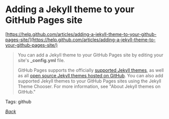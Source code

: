 # Adding a Jekyll theme to your GitHub Pages site

[https://help.github.com/articles/adding-a-jekyll-theme-to-your-github-pages-site/](https://help.github.com/articles/adding-a-jekyll-theme-to-your-github-pages-site/)

> You can add a Jekyll theme to your GitHub Pages site by editing your site's **_config.yml** file.
>
> GitHub Pages supports the officially [supported Jekyll themes](https://pages.github.com/themes/), as well as all [open source Jekyll themes hosted on GitHub](https://github.com/topics/jekyll-theme). You can also add supported Jekyll themes to your GitHub Pages sites using the Jekyll Theme Chooser. For more information, see "About Jekyll themes on GitHub."

Tags: github

[_Back_](README.md)

